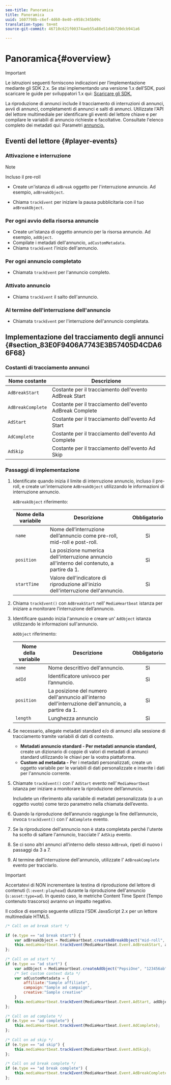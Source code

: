 ```yaml
---
seo-title: Panoramica
title: Panoramica
uuid: 1607798b-c6ef-4d60-8e40-e958c345b09c
translation-type: tm+mt
source-git-commit: 46710c621f00374aeb55a88e51d4b720dcb941a6

---
```



# Panoramica{#overview}

>[!IMPORTANT]
>
>Le istruzioni seguenti forniscono indicazioni per l’implementazione mediante gli SDK 2.x. Se stai implementando una versione 1.x dell’SDK, puoi scaricare le guide per sviluppatori 1.x qui: [Scaricare gli SDK.](/help/sdk-implement/download-sdks.md)

La riproduzione di annunci include il tracciamento di interruzioni di annunci, avvii di annunci, completamenti di annunci e salti di annunci. Utilizzate l'API del lettore multimediale per identificare gli eventi del lettore chiave e per compilare le variabili di annuncio richieste e facoltative. Consultate l'elenco completo dei metadati qui: Parametri [annuncio.](/help/metrics-and-metadata/ad-parameters.md)

## Eventi del lettore {#player-events}


### Attivazione e interruzione

>[!NOTE]
>Incluso il pre-roll

* Create un'istanza di `adBreak` oggetto per l'interruzione annuncio. Ad esempio, `adBreakObject`.

* Chiama `trackEvent` per iniziare la pausa pubblicitaria con il tuo `adBreakObject`.

### Per ogni avvio della risorsa annuncio

* Create un'istanza di oggetto annuncio per la risorsa annuncio. Ad esempio, `adObject`.
* Compilate i metadati dell'annuncio, `adCustomMetadata`.
* Chiama `trackEvent` l'inizio dell'annuncio.

### Per ogni annuncio completato

* Chiamata `trackEvent` per l'annuncio completo.

### Attivato annuncio

* Chiama `trackEvent` il salto dell'annuncio.

### Al termine dell'interruzione dell'annuncio

* Chiamata `trackEvent` per l'interruzione dell'annuncio completata.

## Implementazione del tracciamento degli annunci {#section_83E0F9406A7743E3B57405D4CDA66F68}

### Costanti di tracciamento annunci

| Nome costante | Descrizione   |
|---|---|
| `AdBreakStart` | Costante per il tracciamento dell'evento AdBreak Start |
| `AdBreakComplete` | Costante per il tracciamento dell'evento AdBreak Complete |
| `AdStart` | Costante per il tracciamento dell'evento Ad Start |
| `AdComplete` | Costante per il tracciamento dell'evento Ad Complete |
| `AdSkip` | Costante per il tracciamento dell'evento Ad Skip |

### Passaggi di implementazione

1. Identificate quando inizia il limite di interruzione annuncio, incluso il pre-roll, e create un'interruzione `AdBreakObject` utilizzando le informazioni di interruzione annuncio.

   `AdBreakObject` riferimento:

   | Nome della variabile | Descrizione | Obbligatorio |
   | --- | --- | :---: |
   | `name` | Nome dell’interruzione dell’annuncio come pre-roll, mid-roll e post-roll. | Sì |
   | `position` | La posizione numerica dell'interruzione annuncio all'interno del contenuto, a partire da 1. | Sì |
   | `startTime` | Valore dell'indicatore di riproduzione all'inizio dell'interruzione dell'annuncio. | Sì |

1. Chiama `trackEvent()` con `AdBreakStart` nell’ `MediaHeartbeat` istanza per iniziare a monitorare l’interruzione dell’annuncio.

1. Identificare quando inizia l'annuncio e creare un' `AdObject` istanza utilizzando le informazioni sull'annuncio.

   `AdObject` riferimento:

   | Nome della variabile | Descrizione | Obbligatorio |
   | --- | --- | :---: |
   | `name` | Nome descrittivo dell'annuncio. | Sì |
   | `adId` | Identificatore univoco per l’annuncio. | Sì |
   | `position` | La posizione del numero dell'annuncio all'interno dell'interruzione dell'annuncio, a partire da 1. | Sì |
   | `length` | Lunghezza annuncio | Sì |

1. Se necessario, allegate metadati standard e/o di annunci alla sessione di tracciamento tramite variabili di dati di contesto.

   * **Metadati annuncio standard - Per metadati annuncio standard,** create un dizionario di coppie di valori di metadati di annunci standard utilizzando le chiavi per la vostra piattaforma.
   * **Custom ad metadata -** Per i metadati personalizzati, create un oggetto variabile per le variabili di dati personalizzate e inserite i dati per l'annuncio corrente.

1. Chiamate `trackEvent()` con l’ `AdStart` evento nell’ `MediaHeartbeat` istanza per iniziare a monitorare la riproduzione dell’annuncio.

   Includete un riferimento alla variabile di metadati personalizzata (o a un oggetto vuoto) come terzo parametro nella chiamata dell’evento.

1. Quando la riproduzione dell’annuncio raggiunge la fine dell’annuncio, invoca `trackEvent()` con l’ `AdComplete` evento.

1. Se la riproduzione dell'annuncio non è stata completata perché l'utente ha scelto di saltare l'annuncio, tracciate l' `AdSkip` evento.
1. Se ci sono altri annunci all'interno dello stesso `AdBreak`, ripeti di nuovo i passaggi da 3 a 7.
1. Al termine dell'interruzione dell'annuncio, utilizzate l' `AdBreakComplete` evento per tracciarlo.

>[!IMPORTANT]
>
>Accertatevi di NON incrementare la testina di riproduzione del lettore di contenuti (`l:event:playhead`) durante la riproduzione dell'annuncio (`s:asset:type=ad`). In questo caso, le metriche Content Time Spent (Tempo contenuto trascorso) avranno un impatto negativo.

Il codice di esempio seguente utilizza l’SDK JavaScript 2.x per un lettore multimediale HTML5.

```js
/* Call on ad break start */ 
 
if (e.type == "ad break start") { 
    var adBreakObject = MediaHeartbeat.createAdBreakObject("mid-roll", 2, 500); 
    this.mediaHeartbeat.trackEvent(MediaHeartbeat.Event.AdBreakStart, adBreakObject); 
}; 
 
/* Call on ad start */ 
if (e.type == "ad start") { 
    var adObject = MediaHeartbeat.createAdObject("PepsiOne", "123456ab", 1, 30); 
    /* Set custom context data */ 
    var adCustomMetadata = { 
        affiliate:"Sample affiliate", 
        campaign:"Sample ad campaign", 
        creative:"Sample creative" 
    } 
    this.mediaHeartbeat.trackEvent(MediaHeartbeat.Event.AdStart, adObject, adCustomMetadata); 
}; 
 
/* Call on ad complete */ 
if (e.type == "ad complete") { 
    this.mediaHeartbeat.trackEvent(MediaHeartbeat.Event.AdComplete); 
}; 
 
/* Call on ad skip */ 
if (e.type == "ad skip") { 
    this.mediaHeartbeat.trackEvent(MediaHeartbeat.Event.AdSkip); 
}; 
     
/* Call on ad break complete */ 
if (e.type == "ad break complete") { 
    this.mediaHeartbeat.trackEvent(MediaHeartbeat.Event.AdBreakComplete); 
}; 
```

